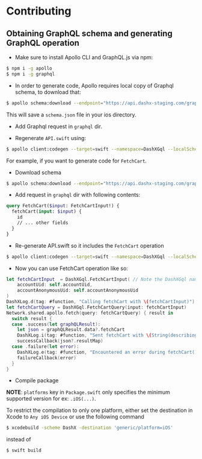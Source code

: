 # Contributing

## Obtaining GraphQL schema and generating GraphQL operation

- Make sure to install Apollo CLI and GraphQL.js via npm:

```sh
$ npm i -g apollo
$ npm i -g graphql
```

- In order to generate code, Apollo requires local copy of Graphql schema, to download that:

```sh
$ apollo schema:download --endpoint="https://api.dashx-staging.com/graphql" schema.json
```

This will save a `schema.json` file in your ios directory.

- Add Graphql request in `graphql` dir.

- Regenerate `API.swift` using:

```sh
$ apollo client:codegen --target=swift --namespace=DashXGql --localSchemaFile=schema.json --includes="Graphql/*.graphql" --passthroughCustomScalars Sources/DashX/API.swift
```

For example, if you want to generate code for `FetchCart`.

- Download schema

```sh
$ apollo schema:download --endpoint="https://api.dashx-staging.com/graphql" schema.json
```

- Add request in `graphql` dir with following contents:

```graphql
query FetchCart($input: FetchCartInput!) {
  fetchCart(input: $input) {
    id
    // ... other fields
  }
}
```

- Re-generate API.swift so it includes the `FetchCart` operation

```sh
$ apollo client:codegen --target=swift --namespace=DashXGql --localSchemaFile=schema.json --includes="Graphql/*.graphql" --passthroughCustomScalars Sources/DashX/API.swift
```

- Now you can use FetchCart operation like so:

```swift
let fetchCartInput  = DashXGql.FetchCartInput( // Note the DashXGql namespace
    accountUid: self.accountUid,
    accountAnonymousUid: self.accountAnonymousUid
)
DashXLog.d(tag: #function, "Calling fetchCart with \(fetchCartInput)")
let fetchCartQuery = DashXGql.FetchCartQuery(input: fetchCartInput)
Network.shared.apollo.fetch(query: fetchCartQuery) { result in
  switch result {
  case .success(let graphQLResult):
    let json = graphQLResult.data?.fetchCart
    DashXLog.i(tag: #function, "Sent fetchCart with \(String(describing: json))")
    successCallback(json?.resultMap)
  case .failure(let error):
    DashXLog.e(tag: #function, "Encountered an error during fetchCart(): \(error)")
    failureCallback(error)
  }
}
```

- Compile package

**NOTE**: `platforms` key in `Package.swift` only specifies the minimum supported version for ex: `.iOS(...)`.

To restrict the compilation to only one platform, either set the destination in Xcode to `Any iOS Device` or use the following command
```sh
$ xcodebuild -scheme DashX -destination 'generic/platform=iOS'
```
instead of
```sh
$ swift build
```
